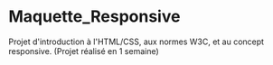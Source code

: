 # Maquette_Responsive
Projet d'introduction à l'HTML/CSS, aux normes W3C, et au concept responsive.
(Projet réalisé en 1 semaine)

